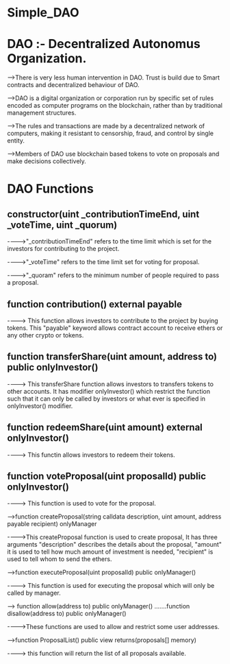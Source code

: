 # Simple_DAO
 

# DAO :- Decentralized Autonomus Organization.

-->There is very less human intervention in DAO. Trust is build due to Smart contracts and decentralized behaviour of DAO.

-->DAO is a digital organization or corporation run by specific set of rules encoded as computer programs on the blockchain, rather than by traditional management structures.

-->The rules and transactions are made by a decentralized network of computers, making it resistant to censorship, fraud, and control by single entity.

-->Members of DAO use blockchain based tokens to vote on proposals and make decisions collectively.


# DAO Functions

## constructor(uint _contributionTimeEnd, uint _voteTime, uint _quorum)

   ---->"_contributionTimeEnd" refers to the time limit which is set for the investors for contributing to the project.
   
   ---->"_voteTime" refers to the time limit set for voting for proposal.
   
   ---->"_quoram" refers to the minimum number of people required to pass a proposal.
   
   
## function contribution() external payable
 
 ----> This function allows investors to contribute to the project by buying tokens. This "payable" keyword allows contract account to receive ethers or any other crypto or tokens.
 

## function transferShare(uint amount, address to) public onlyInvestor()

----> This transferShare function allows investors to transfers tokens to other accounts. It has modifier onlyInvestor() which restrict the function such that it can only be called by investors or what ever is specified in onlyInvestor() modifier.


## function redeemShare(uint amount) external onlyInvestor()

----> This functin allows investors to redeem their tokens.


## function voteProposal(uint proposalId) public onlyInvestor()

----> This function is used to vote for the proposal.


-->function createProposal(string calldata description, uint amount, address payable recipient) onlyManager

---->This createProposal function is used to create proposal, It has three arguments "description" describes the details about the proposal, "amount" it is used to tell how much amount of investment is needed, "recipient" is used to tell whom to send the ethers.


-->function executeProposal(uint proposalId) public onlyManager()

----> This function is used for executing the proposal which will only be called by manager.


--> function allow(address to) public onlyManager() .......function disallow(address to) public onlyManager()

---->These functions are used to allow and restrict some user addresses.


-->function ProposalList() public view returns(proposals[] memory)

----> this function will return the list of all proposals available.




